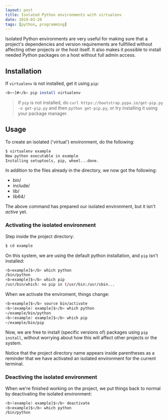 ```yaml
---
layout: post
title: Isolated Python environments with virtualenv
date: 2019-03-28
tags: [python, programming]
---
```


Isolated Python environments are very useful for making sure that a project's dependencies and version requirements are fullfilled without affecting other projects or the host itself. It also makes it possible to install needed Python packages on a host without full admin access.

## Installation

If `virtualenv` is not installed, get it using `pip`:

```bash 
<b>~]#</b> pip install virtualenv
```

> If `pip` is not installed, do `curl https://bootstrap.pypa.io/get-pip.py -o get-pip.py` and then `python get-pip.py`, or try installing it using your package manager.


## Usage

To create an isolated ('virtual') environment, do the following:

```bash 
$ virtualenv example
New python executable in example
Installing setuptools, pip, wheel...done.
```

In addition to the files already in the directory, we now got the following:

- bin/
- include/
- lib/
- lib64/

The above command has prepared our isolated environment, but it isn't *active* yet.

### Activating the isolated environment

Step inside the project directory:

```bash 
$ cd example
```

On this system, we are using the default python installation, and `pip` isn't installed:

```bash 
<b>example]$</b> which python
/bin/python
<b>example]$</b> which pip
/usr/bin/which: no pip in (/usr/bin:/usr/sbin...
```

When we activate the enviroment, things change:

```bash 
<b>example]$</b> source bin/activate
<b>(example) example]$</b> which python
~/example/bin/python
<b>(example) example]$</b> which pip
~/example/bin/pip
```

Now, we are free to install (specific versions of) packages using `pip install`, without worrying about how this will affect other projects or the system.

Notice that the project directory name appears inside parentheses as a reminder that we have activated an isolated environment for the current terminal.

### Deactiving the isolated environment

When we're finished working on the project, we put things back to normal by deactivating the isolated environment:

```bash 
<b>(example) example]$</b> deactivate
<b>example]$</b> which python
/bin/python
```
